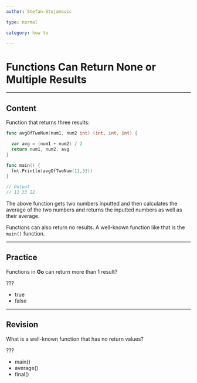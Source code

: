 ```yaml
---
author: Stefan-Stojanovic

type: normal

category: how to

---
```


# Functions Can Return None or Multiple Results

---
## Content

Function that returns three results:

```go
func avgOfTwoNum(num1, num2 int) (int, int, int) {

  var avg = (num1 + num2) / 2
  return num1, num2, avg
}

func main() {
  fmt.Println(avgOfTwoNum(11,33))
}

// Output
// 11 33 22
```

The above function gets two numbers inputted and then calculates the average of the two numbers and returns the inputted numbers as well as their average.

Functions can also return no results. A well-known function like that is the `main()` function.

---
## Practice

Functions in **Go** can return more than 1 result?

???

- true
- false

---
## Revision

What is a well-known function that has no return values?

???

- main()
- average()
- final()